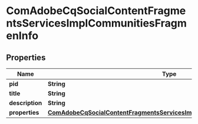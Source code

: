 
# ComAdobeCqSocialContentFragmentsServicesImplCommunitiesFragmenInfo

## Properties
Name | Type | Description | Notes
------------ | ------------- | ------------- | -------------
**pid** | **String** |  |  [optional]
**title** | **String** |  |  [optional]
**description** | **String** |  |  [optional]
**properties** | [**ComAdobeCqSocialContentFragmentsServicesImplCommunitiesFragmenProperties**](ComAdobeCqSocialContentFragmentsServicesImplCommunitiesFragmenProperties.md) |  |  [optional]



